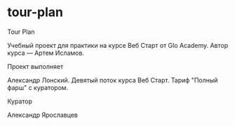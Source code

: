 # tour-plan

Tour Plan

Учебный проект для практики на курсе Веб Старт от Glo Academy. Автор курса — Артем Исламов.

Проект выполняет

Александр Лонский. Девятый поток курса Веб Старт. Тариф "Полный фарш" с куратором.

Куратор

Александр Ярославцев
